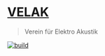 # [VELAK](https://velak.klingt.org/)
> Verein für Elektro Akustik

[![build](https://github.com/disktree/velak/actions/workflows/build.yml/badge.svg)](https://github.com/disktree/velak/actions/workflows/build.yml)
